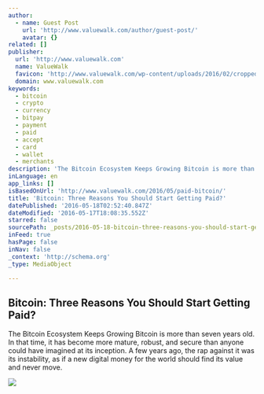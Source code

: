 ```yaml
---
author:
  - name: Guest Post
    url: 'http://www.valuewalk.com/author/guest-post/'
    avatar: {}
related: []
publisher:
  url: 'http://www.valuewalk.com'
  name: ValueWalk
  favicon: 'http://www.valuewalk.com/wp-content/uploads/2016/02/cropped-ValueWalk-site-icon-192x192.png'
  domain: www.valuewalk.com
keywords:
  - bitcoin
  - crypto
  - currency
  - bitpay
  - payment
  - paid
  - accept
  - card
  - wallet
  - merchants
description: 'The Bitcoin Ecosystem Keeps Growing Bitcoin is more than seven years old. In that time, it has become more mature, robust, and secure than anyone could have imagined at its inception. A few years ago, the rap against it was its instability, as if a new digital money for the world should find its value and never move.'
inLanguage: en
app_links: []
isBasedOnUrl: 'http://www.valuewalk.com/2016/05/paid-bitcoin/'
title: 'Bitcoin: Three Reasons You Should Start Getting Paid?'
datePublished: '2016-05-18T02:52:40.847Z'
dateModified: '2016-05-17T18:08:35.552Z'
starred: false
sourcePath: _posts/2016-05-18-bitcoin-three-reasons-you-should-start-getting-paid.md
inFeed: true
hasPage: false
inNav: false
_context: 'http://schema.org'
_type: MediaObject

---
```

<article style=""><h1>Bitcoin: Three Reasons You Should Start Getting Paid?</h1><p>The Bitcoin Ecosystem Keeps Growing Bitcoin is more than seven years old. In that time, it has become more mature, robust, and secure than anyone could have imagined at its inception. A few years ago, the rap against it was its instability, as if a new digital money for the world should find its value and never move.</p><img src="http://www.valuewalk.com/wp-content/uploads/2016/05/Bitcoin.png" /></article>